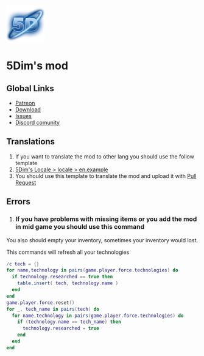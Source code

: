 ![logo](logo.png)

# **5Dim's mod**

## **Global Links**

- [Patreon](https://www.patreon.com/5Dim)
- [Download](https://mods.factorio.com/mods/McGuten)
- [Issues](https://github.com/McGuten/5DimsFactorioMods/issues)
- [Discord comunity](https://discord.gg/CTEMFd9)

## Translations
1. If you want to translate the mod to other lang you should use the follow template
2. [5Dim's Locale > locale > en.example](Factorio%200.16.X/5dim_locale_0.16.6/locale/en.example)
3. You should use this template to translate the mod and upload it with [Pull Request](https://github.com/McGuten/5DimsFactorioMods/pulls)

## Errors

1. ### **If you have problems with missing items or you add the mod in mid game you should use this command**
You also should empty your inventory, sometimes your inventory would lost.

This commands will refresh all your technologies

```lua
/c tech = {}
for name,technology in pairs(game.player.force.technologies) do
  if technology.researched == true then
    table.insert( tech, technology.name )
  end
end
game.player.force.reset()
for _, tech_name in pairs(tech) do
  for name,technology in pairs(game.player.force.technologies) do
    if (technology.name == tech_name) then
      technology.researched = true
    end
  end
end
```
